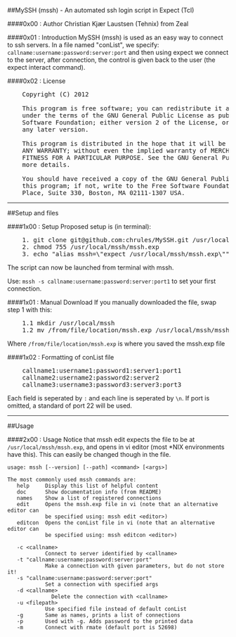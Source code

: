 ##MySSH (mssh) - An automated ssh login script in Expect (Tcl)

####0x00 :                Author
Christian Kjær Laustsen (Tehnix) from Zeal

####0x01 :                Introduction
MySSH (mssh) is used as an easy way to connect to ssh servers. In a file named "conList", we specify: `callname:username:password:server:port` and then using expect we connect to the server, after connection, the control is given back to the user (the expect interact command).

####0x02 :                 License
<pre>
    Copyright (C) 2012 

    This program is free software; you can redistribute it and/or modify it 
    under the terms of the GNU General Public License as published by the Free 
    Software Foundation; either version 2 of the License, or (at your option) 
    any later version.

    This program is distributed in the hope that it will be useful, but WITHOUT 
    ANY WARRANTY; without even the implied warranty of MERCHANTABILITY or 
    FITNESS FOR A PARTICULAR PURPOSE. See the GNU General Public License for 
    more details.

    You should have received a copy of the GNU General Public License along with 
    this program; if not, write to the Free Software Foundation, Inc., 59 Temple 
    Place, Suite 330, Boston, MA 02111-1307 USA.
</pre>          

- - -

##Setup and files

####1x00 :                Setup
Proposed setup is (in terminal):
<pre>
    1. git clone git@github.com:chrules/MySSH.git /usr/local/mssh             
    2. chmod 755 /usr/local/mssh/mssh.exp                                     
    3. echo "alias mssh=\"expect /usr/local/mssh/mssh.exp\"" >> ~/.bash_login 
</pre>
The script can now be launched from terminal with mssh.

Use: `mssh -s callname:username:password:server:port1` to set your first connection.                                                 
                                                                              
####1x01 :                Manual Download
If you manually downloaded the file, swap step 1 with this:
<pre>
    1.1 mkdir /usr/local/mssh                                                     
    1.2 mv /from/file/location/mssh.exp /usr/local/mssh/mssh.exp            
</pre>
Where `/from/file/location/mssh.exp` is where you saved the mssh.exp file

####1x02 :                Formatting of conList file
<pre>
    callname1:username1:password1:server1:port1                                   
    callname2:username2:password2:server2                                         
    callname3:username3:password3:server3:port3                                   
</pre>                                                                              
Each field is seperated by `:` and each line is seperated by `\n`.
If port is omitted, a standard of port 22 will be used.

- - -

##Usage

####2x00 :                Usage
Notice that mssh edit expects the file to be at `/usr/local/mssh/mssh.exp`, and opens in vi editor (most *NIX environments have this). This can easily be changed though in the file.

<pre><code>usage: mssh [--version] [--path] &lt;command&gt; [&lt;args&gt;]

The most commonly used mssh commands are:
   help     Display this list of helpful content
   doc      Show documentation info (from README)
   names    Show a list of registered connections
   edit     Opens the mssh.exp file in vi (note that an alternative editor can
            be specified using: mssh edit &lt;editor&gt;)                           
   editcon  Opens the conList file in vi (note that an alternative editor can 
            be specified using: mssh editcon &lt;editor&gt;)                        
                                                                              
   -c &lt;callname&gt;                                                              
            Connect to server identified by &lt;callname&gt;                        
   -t "callname:username:password:server:port"                                
            Make a connection with given parameters, but do not store it!     
   -s "callname:username:password:server:port"                                
            Set a connection with specified args                              
   -d &lt;callname&gt;                                                              
              Delete the connection with &lt;callname&gt;                           
   -u &lt;filepath&gt;                                                              
            Use specified file instead of default conList                     
   -g       Same as names, prints a list of connections
   -p       Used with -g. Adds password to the printed data
   -m       Connect with rmate (default port is 52698)                    
</code></pre>